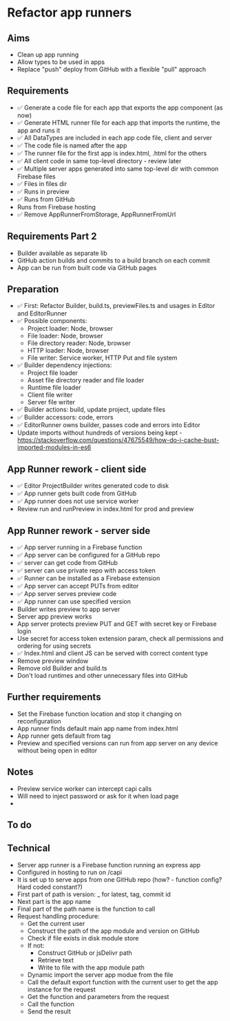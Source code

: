 Refactor app runners
====================

Aims
----

- Clean up app running
- Allow types to be used in apps
- Replace "push" deploy from GitHub with a flexible "pull" approach

Requirements
------------

- ✅ Generate a code file for each app that exports the app component (as now)
- ✅ Generate HTML runner file for each app that imports the runtime, the app and runs it
- ✅ All DataTypes are included in each app code file, client and server
- ✅ The code file is named after the app
- ✅ The runner file for the first app is index.html, <appname>.html for the others
- ✅ All client code in same top-level directory - review later
- ✅ Multiple server apps generated into same top-level dir with common Firebase files
- ✅ Files in files dir
- ✅ Runs in preview
- ✅ Runs from GitHub
- Runs from Firebase hosting
- ✅ Remove AppRunnerFromStorage, AppRunnerFromUrl

Requirements Part 2
-------------------

- Builder available as separate lib
- GitHub action builds and commits to a build branch on each commit
- App can be run from built code via GitHub pages

Preparation
-----------

- ✅ First: Refactor Builder, build.ts, previewFiles.ts and usages in Editor and EditorRunner
- ✅ Possible components: 
  - Project loader: Node, browser
  - File loader: Node, browser
  - File directory reader: Node, browser
  - HTTP loader: Node, browser
  - File writer: Service worker, HTTP Put and file system
- ✅ Builder dependency injections:
  - Project file loader
  - Asset file directory reader and file loader
  - Runtime file loader
  - Client file writer
  - Server file writer
- ✅ Builder actions: build, update project, update files
- ✅ Builder accessors: code, errors
- ✅ EditorRunner owns builder, passes code and errors into Editor
- Update imports without hundreds of versions being kept - https://stackoverflow.com/questions/47675549/how-do-i-cache-bust-imported-modules-in-es6

App Runner rework - client side
-------------------------------

- ✅ Editor ProjectBuilder writes generated code to disk
- ✅ App runner gets built code from GitHub
- ✅ App runner does not use service worker
- Review run and runPreview in index.html for prod and preview

App Runner rework - server side
-------------------------------

- ✅ App server running in a Firebase function
- ✅ App server can be configured for a GitHub repo
- ✅ server can get code from GitHub
- ✅ server can use private repo with access token 
- ✅ Runner can be installed as a Firebase extension
- ✅ App server can accept PUTs from editor
- ✅ App server serves preview code
- ✅ App runner can use specified version
- Builder writes preview to app server
- Server app preview works
- App server protects preview PUT and GET with secret key or Firebase login
- Use secret for access token extension param, check all permissions and ordering for using secrets
- ✅ Index.html and client JS can be served with correct content type
- Remove preview window
- Remove old Builder and build.ts
- Don't load runtimes and other unnecessary files into GitHub

Further requirements
--------------------
- Set the Firebase function location and stop it changing on reconfiguration
- App runner finds default main app name from index.html
- App runner gets default from tag
- Preview and specified versions can run from app server on any device without being open in editor

Notes
-----

- Preview service worker can intercept capi calls
- Will need to inject password or ask for it when load page
- 


To do
-----


Technical
---------

- Server app runner is a Firebase function running an express app
- Configured in hosting to run on <hostname>/capi
- It is set up to serve apps from one GitHub repo (how? - function config? Hard coded constant?)
- First part of path is version: _ for latest, tag, commit id
- Next part is the app name
- Final part of the path name is the function to call
- Request handling procedure:
  - Get the current user
  - Construct the path of the app module and version on GitHub
  - Check if file exists in disk module store
  - If not:
    - Construct GitHub or jsDelivr path
    - Retrieve text
    - Write to file with the app module path
  - Dynamic import the server app modue from the file
  - Call the default export function with the current user to get the app instance for the request
  - Get the function and parameters from the request
  - Call the function
  - Send the result

